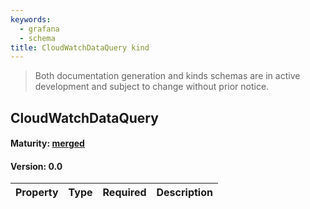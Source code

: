 ```yaml
---
keywords:
  - grafana
  - schema
title: CloudWatchDataQuery kind
---
```

> Both documentation generation and kinds schemas are in active development and subject to change without prior notice.

## CloudWatchDataQuery

#### Maturity: [merged](../../../maturity/#merged)
#### Version: 0.0



| Property | Type | Required | Description |
|----------|------|----------|-------------|


